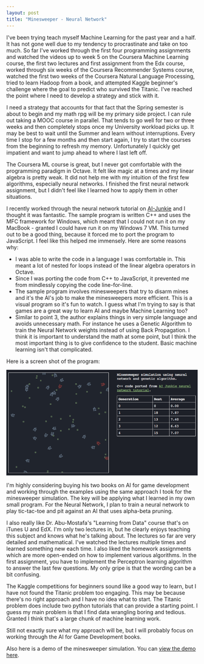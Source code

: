 ```yaml
---
layout: post
title: "Minesweeper - Neural Network"
---
```


I've been trying teach myself Machine Learning for the past year and a half. It has not gone well due to my tendency to procrastinate and take on too much. So far I've worked through the first four programming assignments and watched the videos up to week 5 on the Coursera Machine Learning course, the first two lectures and first assignment from the Edx course, worked through six weeks of the Coursera Recommender Systems course, watched the first two weeks of the Coursera Natural Language Processing, tried to learn Hadoop from a book, and attempted Kaggle beginner's challenge where the goal to predict who survived the Titanic. I've reached the point where I need to develop a strategy and stick with it.

I need a strategy that accounts for that fact that the Spring semester is about to begin and my math rpg will be my primary side project. I can rule out taking a MOOC course in parallel. That tends to go well for two or three weeks and then completely stops once my University workload picks up. It may be best to wait until the Summer and learn without interruptions. Every time I stop for a few months and then start again, I try to start the courses from the beginning to refresh my memory. Unfortunately I quickly get impatient and want to jump ahead to where I last left off.

The Coursera ML course is great, but I never got comfortable with the programming paradigm in Octave. It felt like magic at a times and my linear algebra is pretty weak. It did not help me with my intuition of the first few algorithms, especially neural networks. I finished the first neural network assignment, but I didn't feel like I learned how to apply them in other situations.

I recently worked through the neural network tutorial on [AI-Junkie](http://www.ai-junkie.com/ann/evolved/nnt1.html) and I thought it was fantastic. The sample program is written C++ and uses the MFC framework for Windows, which meant that I could not run it on my MacBook - granted I could have run it on my Windows 7 VM. This turned out to be a good thing, because it forced me to port the program to JavaScript. I feel like this helped me immensely. Here are some reasons why:

- I was able to write the code in a language I was comfortable in. This meant a lot of nested for loops instead of the linear algebra operators in Octave.
- Since I was porting the code from C++ to JavaScript, it prevented me from mindlessly copying the code line-for-line.
- The sample program involves minesweepers that try to disarm mines and it's the AI's job to make the minesweepers more efficient. This is a visual program so it's fun to watch. I guess what I'm trying to say is that games are a great way to learn AI and maybe Machine Learning too?
- Similar to point 3, the author explains things in very simple language and avoids unnecessary math. For instance he uses a Genetic Algorithm to train the Neural Network weights instead of using Back Propagation. I think it is important to understand the math at some point, but I think the most important thing is to give confidence to the student. Basic machine learning isn't that complicated.

Here is a screen shot of the program:

![Mine Sweeper Neural Network Simulation](/images/minesweeper.png)

I'm highly considering buying his two books on AI for game development and working through the examples using the same approach I took for the minesweeper simulation. The key will be applying what I learned in my own small program. For the Neural Network, I plan to train a neural network to play tic-tac-toe and pit against an AI that uses alpha-beta pruning.

I also really like Dr. Abu-Mostafa's "Learning from Data" course that's on iTunes U and EdX. I'm only two lectures in, but he clearly enjoys teaching this subject and knows what he's talking about. The lectures so far are very detailed and mathematical. I've watched the lectures multiple times and learned something new each time. I also liked the homework assignments which are more open-ended on how to implement various algorithms. In the first assignment, you have to implement the Perceptron learning algorithm to answer the last few questions. My only gripe is that the wording can be a bit confusing.

The Kaggle competitions for beginners sound like a good way to learn, but I have not found the Titanic problem too engaging. This may be because there's no right approach and I have no idea what to start. The Titanic problem does include two python tutorials that can provide a starting point. I guess my main problem is that I find data wrangling boring and tedious. Granted I think that's a large chunk of machine learning work.

Still not exactly sure what my approach will be, but I will probably focus on working through the AI for Game Development books.

Also here is a demo of the minesweeper simulation. You can [view the demo here](/projects/minesweeper/).